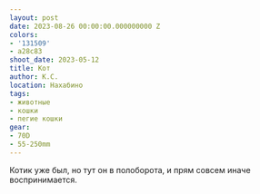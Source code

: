 ```yaml
---
layout: post
date: 2023-08-26 00:00:00.000000000 Z
colors:
- '131509'
- a28c83
shoot_date: 2023-05-12
title: Кот
author: К.С.
location: Нахабино
tags:
- животные
- кошки
- пегие кошки
gear:
- 70D
- 55-250mm
---
```

Котик уже был, но тут он в полоборота, и прям совсем иначе воспринимается.

